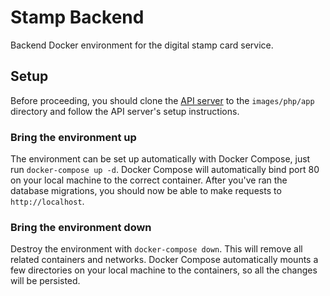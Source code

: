 # Stamp Backend

Backend Docker environment for the digital stamp card service.

## Setup
Before proceeding, you should clone the [API server](https://github.com/jumakall/stamp-api) to the ``images/php/app`` directory and follow the API server's setup instructions.

### Bring the environment up
The environment can be set up automatically with Docker Compose, just run ``docker-compose up -d``. Docker Compose will automatically bind port 80 on your local machine to the correct container. After you've ran the database migrations, you should now be able to make requests to ``http://localhost``.

### Bring the environment down
Destroy the environment with ``docker-compose down``. This will remove all related containers and networks. Docker Compose automatically mounts a few directories on your local machine to the containers, so all the changes will be persisted.
